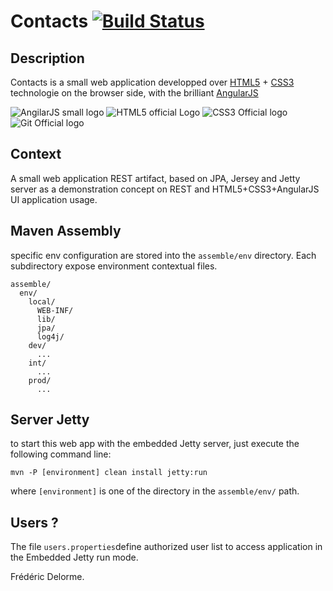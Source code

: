 # Contacts [![Build Status](https://travis-ci.org/mcgivrer/contacts.png)](https://travis-ci.org/mcgivrer/contacts)

## Description

Contacts is a small web application developped over [HTML5](http://www.w3.org/html/wg/drafts/html/master/ "The official specification for HTML5 markup language from W3C") + [CSS3](http://www.w3.org/TR/2001/WD-css3-roadmap-20010523/ "The official specification for CSS3 from W3C") technologie on the browser side, with the brilliant [AngularJS](http://angularjs.org "The Google MVC approach for Javascript web client")

![AngilarJS small logo ](https://bitbucket.org/McGivrer/contacts/raw/d6ca04693697ced5d36447b98eaf6267bf3868c2/docs/images/64x64/angularjs_logo.png "Official AngularJS logo") 
![HTML5 official Logo](https://bitbucket.org/McGivrer/contacts/raw/d6ca04693697ced5d36447b98eaf6267bf3868c2/docs/images/64x64/html5_logo.png "Official HTML5 logo") 
![CSS3 Official logo](https://bitbucket.org/McGivrer/contacts/raw/d6ca04693697ced5d36447b98eaf6267bf3868c2/docs/images/64x64/css3_logo.png "Custom CSS3 logo") 
![Git Official logo](https://bitbucket.org/McGivrer/contacts/raw/d6ca04693697ced5d36447b98eaf6267bf3868c2/docs/images/64x64/git_logo.png "Official Git logo")
 
## Context

A small web application REST artifact, based on JPA, Jersey and Jetty server as a demonstration 
concept on REST and HTML5+CSS3+AngularJS UI application usage.

## Maven Assembly

specific env configuration are stored into the `assemble/env` directory. Each subdirectory expose environment contextual files.


    assemble/
      env/
        local/
      	  WEB-INF/
      	  lib/
          jpa/
          log4j/
        dev/
          ...
        int/
          ...
        prod/
          ...


## Server Jetty

to start this web app with the embedded Jetty server, just execute the following command line:

    mvn -P [environment] clean install jetty:run

where `[environment]` is one of the directory in the `assemble/env/` path.

## Users ?

The file `users.properties`define authorized user list to access application in the Embedded Jetty run mode.


Frédéric Delorme. 
